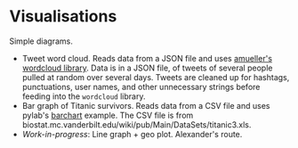 # Visualisations

Simple diagrams.

-    Tweet word cloud. Reads data from a JSON file and uses [amueller's wordcloud library](https://github.com/amueller/word_cloud). Data is in a JSON file, of tweets of several people pulled at random over several days. Tweets are cleaned up for hashtags, punctuations, user names, and other unnecessary strings before feeding into the `wordcloud` library. 
-    Bar graph of Titanic survivors. Reads data from a CSV file and uses pylab's [barchart](http://matplotlib.org/examples/pylab_examples/barchart_demo.html) example. The CSV file is from biostat.mc.vanderbilt.edu/wiki/pub/Main/DataSets/titanic3.xls. 
-    _Work-in-progress_: Line graph + geo plot. Alexander's route.